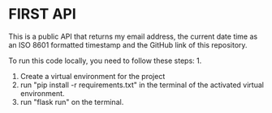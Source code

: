 # FIRST API

This is a public API that returns my email address, the current date time as an ISO 8601 formatted timestamp and the GitHub link of this repository.

To run this code locally, you need to follow these steps:
1. 
1. Create a virtual environment for the project
2. run "pip install -r requirements.txt" in the terminal of the activated virtual environment.
3. run "flask run" on the terminal.
